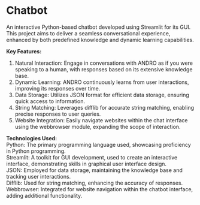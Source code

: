 # Chatbot
An interactive Python-based chatbot developed using Streamlit for its GUI. This project aims to deliver a seamless conversational experience, enhanced by both predefined knowledge and dynamic learning capabilities.

**Key Features:** </br>
1. Natural Interaction: Engage in conversations with ANDRO as if you were speaking to a human, with responses based on its extensive knowledge base.
2. Dynamic Learning: ANDRO continuously learns from user interactions, improving its responses over time.
3. Data Storage: Utilizes JSON format for efficient data storage, ensuring quick access to information.
4. String Matching: Leverages difflib for accurate string matching, enabling precise responses to user queries.
5. Website Integration: Easily navigate websites within the chat interface using the webbrowser module, expanding the scope of interaction.
   
**Technologies Used:** </br>
Python: The primary programming language used, showcasing proficiency in Python programming.</br>
Streamlit: A toolkit for GUI development, used to create an interactive interface, demonstrating skills in graphical user interface design.</br>
JSON: Employed for data storage, maintaining the knowledge base and tracking user interactions.</br>
Difflib: Used for string matching, enhancing the accuracy of responses.</br>
Webbrowser: Integrated for website navigation within the chatbot interface, adding additional functionality.
